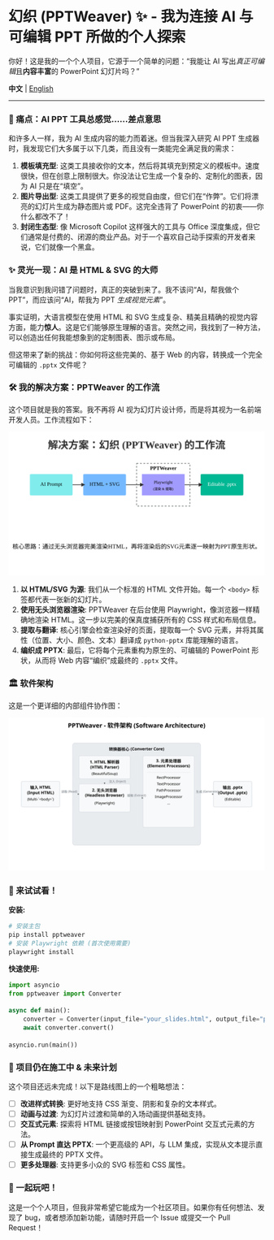 # 幻织 (PPTWeaver) ✨ - 我为连接 AI 与可编辑 PPT 所做的个人探索

你好！这是我的一个个人项目，它源于一个简单的问题：“我能让 AI 写出*真正可编辑*且**内容丰富**的 PowerPoint 幻灯片吗？” 

**中文** | [English](./README_en.md)

---

### 🤔 痛点：AI PPT 工具总感觉……差点意思

和许多人一样，我为 AI 生成内容的能力而着迷。但当我深入研究 AI PPT 生成器时，我发现它们大多属于以下几类，而且没有一类能完全满足我的需求：

1.  **模板填充型**: 这类工具接收你的文本，然后将其填充到预定义的模板中。速度很快，但在创意上限制很大。你没法让它生成一个复杂的、定制化的图表，因为 AI 只是在“填空”。
2.  **图片导出型**: 这类工具提供了更多的视觉自由度，但它们在“作弊”。它们将漂亮的幻灯片生成为静态图片或 PDF。这完全违背了 PowerPoint 的初衷——你什么都改不了！
3.  **封闭生态型**: 像 Microsoft Copilot 这样强大的工具与 Office 深度集成，但它们通常是付费的、闭源的商业产品。对于一个喜欢自己动手探索的开发者来说，它们就像一个黑盒。

### ✨ 灵光一现：AI 是 HTML & SVG 的大师

当我意识到我问错了问题时，真正的突破到来了。我不该问“AI，帮我做个 PPT”，而应该问“AI，帮我为 PPT *生成视觉元素*”。

事实证明，大语言模型在使用 HTML 和 SVG 生成复杂、精美且精确的视觉内容方面，能力**惊人**。这是它们能够原生理解的语言。突然之间，我找到了一种方法，可以创造出任何我能想象到的定制图表、图示或布局。

但这带来了新的挑战：你如何将这些完美的、基于 Web 的内容，转换成一个完全可编辑的 `.pptx` 文件呢？

### 🛠️ 我的解决方案：PPTWeaver 的工作流

这个项目就是我的答案。我不再将 AI 视为幻灯片设计师，而是将其视为一名前端开发人员。工作流程如下：

![PPTWeaver 工作流图](docs/about_pptweaver_workflow.svg)

1.  **以 HTML/SVG 为源**: 我们从一个标准的 HTML 文件开始。每一个 `<body>` 标签都代表一张新的幻灯片。
2.  **使用无头浏览器渲染**: PPTWeaver 在后台使用 Playwright，像浏览器一样精确地渲染 HTML。这一步以完美的保真度捕获所有的 CSS 样式和布局信息。
3.  **提取与翻译**: 核心引擎会检查渲染好的页面，提取每一个 SVG 元素，并将其属性（位置、大小、颜色、文本）翻译成 `python-pptx` 库能理解的语言。
4.  **编织成 PPTX**: 最后，它将每个元素重构为原生的、可编辑的 PowerPoint 形状，从而将 Web 内容“编织”成最终的 `.pptx` 文件。

### 🏛️ 软件架构

这是一个更详细的内部组件协作图：

![PPTWeaver 软件架构图](docs/architecture.svg)

### 🚀 来试试看！

**安装:**
```bash
# 安装主包
pip install pptweaver
# 安装 Playwright 依赖 (首次使用需要)
playwright install
```

**快速使用:**
```python
import asyncio
from pptweaver import Converter

async def main():
    converter = Converter(input_file="your_slides.html", output_file="presentation.pptx")
    await converter.convert()

asyncio.run(main())
```

### 🚧 项目仍在施工中 & 未来计划

这个项目还远未完成！以下是路线图上的一个粗略想法：

-   [ ] **改进样式转换**: 更好地支持 CSS 渐变、阴影和复杂的文本样式。
-   [ ] **动画与过渡**: 为幻灯片过渡和简单的入场动画提供基础支持。
-   [ ] **交互式元素**: 探索将 HTML 链接或按钮映射到 PowerPoint 交互式元素的方法。
-   [ ] **从 Prompt 直达 PPTX**: 一个更高级的 API，与 LLM 集成，实现从文本提示直接生成最终的 PPTX 文件。
-   [ ] **更多处理器**: 支持更多小众的 SVG 标签和 CSS 属性。

### 🤝 一起玩吧！

这是一个个人项目，但我非常希望它能成为一个社区项目。如果你有任何想法、发现了 bug，或者想添加新功能，请随时开启一个 Issue 或提交一个 Pull Request！
